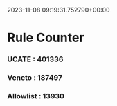 2023-11-08 09:19:31.752790+00:00
# Rule Counter 
 ### UCATE : 401336

 ### Veneto : 187497

 ### Allowlist : 13930